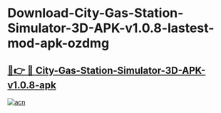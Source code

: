 # Download-City-Gas-Station-Simulator-3D-APK-v1.0.8-lastest-mod-apk-ozdmg

<h2><a href="https://apkcomod.com?title=City-Gas-Station-Simulator-3D-APK-v1.0.8">🔗👉 🔴 City-Gas-Station-Simulator-3D-APK-v1.0.8-apk </a></h2>

[![acn](https://github.com/user-attachments/assets/0f9c940e-d8b0-45ae-aac7-cd30a18b3e1c)](https://apkcomod.com?title=City-Gas-Station-Simulator-3D-APK-v1.0.8)
